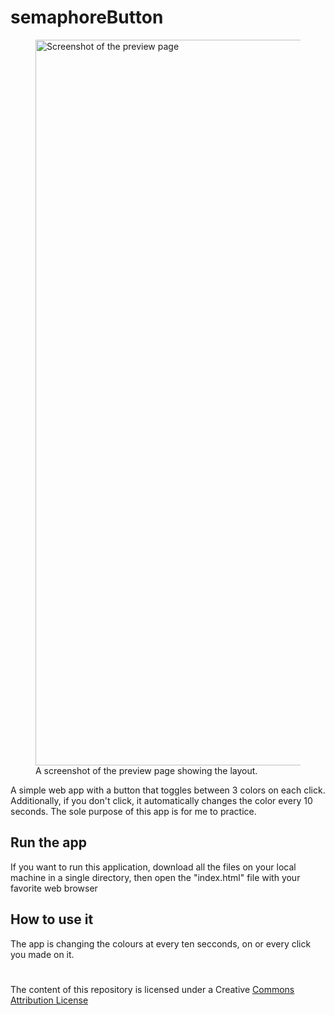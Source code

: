 # semaphoreButton

<figure>
    <img width="1161" alt="Screenshot of the preview page" src="assets/preview.png">
    <figcaption>A screenshot of the preview page showing the layout.</figcaption>
</figure>

A simple web app with a button that toggles between 3 colors on each 
click. Additionally, if you don't click, it automatically changes the 
color every 10 seconds. The sole purpose of this app is for me to 
practice.

## Run the app

If you want to run this application, download all the files on your local 
machine in a single directory, then open the "index.html" file with your 
favorite web browser

## How to use it

The app is changing the colours at every ten secconds, on or every click 
you made on it.

#
The content of this repository is licensed under a Creative [Commons 
Attribution License](https://creativecommons.org/licenses/by/3.0/us/)

